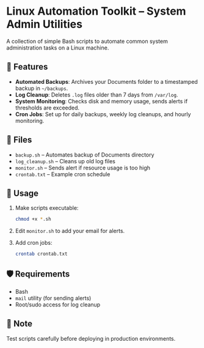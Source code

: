 # Linux Automation Toolkit – System Admin Utilities

A collection of simple Bash scripts to automate common system administration tasks on a Linux machine.

## 🔧 Features

- **Automated Backups**: Archives your Documents folder to a timestamped backup in `~/backups`.
- **Log Cleanup**: Deletes `.log` files older than 7 days from `/var/log`.
- **System Monitoring**: Checks disk and memory usage, sends alerts if thresholds are exceeded.
- **Cron Jobs**: Set up for daily backups, weekly log cleanups, and hourly monitoring.

## 📂 Files

- `backup.sh` – Automates backup of Documents directory
- `log_cleanup.sh` – Cleans up old log files
- `monitor.sh` – Sends alert if resource usage is too high
- `crontab.txt` – Example cron schedule

## 🚀 Usage

1. Make scripts executable:
   ```bash
   chmod +x *.sh
   ```

2. Edit `monitor.sh` to add your email for alerts.

3. Add cron jobs:
   ```bash
   crontab crontab.txt
   ```

## 🛡️ Requirements

- Bash
- `mail` utility (for sending alerts)
- Root/sudo access for log cleanup

## 📌 Note

Test scripts carefully before deploying in production environments.
